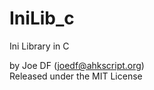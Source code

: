 IniLib_c
========

Ini Library in C
  
by Joe DF (joedf@ahkscript.org)  
Released under the MIT License  